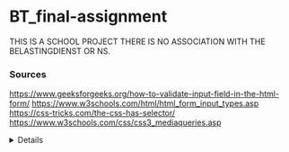 # BT_final-assignment

THIS IS A SCHOOL PROJECT THERE IS NO ASSOCIATION WITH THE BELASTINGDIENST OR NS.

### Sources

https://www.geeksforgeeks.org/how-to-validate-input-field-in-the-html-form/
https://www.w3schools.com/html/html_form_input_types.asp
https://css-tricks.com/the-css-has-selector/
https://www.w3schools.com/css/css3_mediaqueries.asp

<details>
https://github.com/thijew/BT_final-assignment.git
</details>
